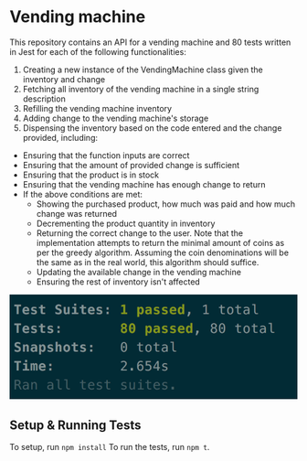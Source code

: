 # Vending machine

This repository contains an API for a vending machine and 80 tests written in Jest for each of the following functionalities:

1. Creating a new instance of the VendingMachine class given the inventory and change
2. Fetching all inventory of the vending machine in a single string description
3. Refilling the vending machine inventory
4. Adding change to the vending machine's storage
5. Dispensing the inventory based on the code entered and the change provided, including:

- Ensuring that the function inputs are correct
- Ensuring that the amount of provided change is sufficient
- Ensuring that the product is in stock
- Ensuring that the vending machine has enough change to return
- If the above conditions are met:
  - Showing the purchased product, how much was paid and how much change was returned
  - Decrementing the product quantity in inventory
  - Returning the correct change to the user. Note that the implementation attempts to return the minimal amount of coins as per the greedy algorithm. Assuming the coin denominations will be the same as in the real world, this algorithm should suffice.
  - Updating the available change in the vending machine
  - Ensuring the rest of inventory isn't affected

![80 tests passed](/images/80_passed.png?raw=true '80 tests passed')

## Setup & Running Tests

To setup, run `npm install`
To run the tests, run `npm t`.
